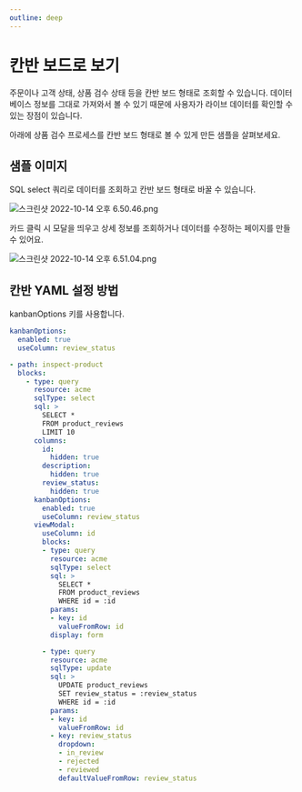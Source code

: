 ```yaml
---
outline: deep
---
```


# 칸반 보드로 보기

주문이나 고객 상태, 상품 검수 상태 등을 칸반 보드 형태로 조회할 수 있습니다. 데이터베이스 정보를 그대로 가져와서 볼 수 있기 때문에 사용자가 라이브 데이터를 확인할 수 있는 장점이 있습니다. 

아래에 상품 검수 프로세스를 칸반 보드 형태로 볼 수 있게 만든 샘플을 살펴보세요.

## 샘플 이미지

SQL select 쿼리로 데이터를 조회하고 칸반 보드 형태로 바꿀 수 있습니다.

![](https://imagedelivery.net/MHVC-FGTDyxApYeHyF29Tw/0c346392-4cc4-4e96-128a-4d2f58530500/docs "스크린샷 2022-10-14 오후 6.50.46.png")

카드 클릭 시 모달을 띄우고 상세 정보를 조회하거나 데이터를 수정하는 페이지를 만들 수 있어요.

![](https://imagedelivery.net/MHVC-FGTDyxApYeHyF29Tw/1e16dab8-a4ac-418a-11b0-893d54a94300/docs "스크린샷 2022-10-14 오후 6.51.04.png")

## 칸반 YAML 설정 방법

kanbanOptions 키를 사용합니다. 

```yaml
kanbanOptions:
  enabled: true
  useColumn: review_status
```

```yaml
- path: inspect-product
  blocks:
    - type: query
      resource: acme
      sqlType: select
      sql: >
        SELECT *
        FROM product_reviews
        LIMIT 10
      columns:
        id:
          hidden: true 
        description:
          hidden: true
        review_status:
          hidden: true
      kanbanOptions:
        enabled: true
        useColumn: review_status       
      viewModal:
        useColumn: id
        blocks:          
        - type: query
          resource: acme
          sqlType: select
          sql: >
            SELECT *
            FROM product_reviews
            WHERE id = :id
          params:
          - key: id
            valueFromRow: id                 
          display: form

        - type: query
          resource: acme
          sqlType: update
          sql: >
            UPDATE product_reviews
            SET review_status = :review_status
            WHERE id = :id
          params:
          - key: id
            valueFromRow: id    
          - key: review_status
            dropdown:
            - in_review
            - rejected
            - reviewed
            defaultValueFromRow: review_status
```